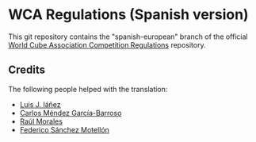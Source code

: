 WCA Regulations (Spanish version)
================================

This git repository contains the "spanish-european" branch of the official [World Cube Association Competition Regulations](http://worldcubeassociation.org/regulations/) repository.

Credits
-------

The following people helped with the translation:

* [Luis J. Iáñez](http://worldcubeassociation.org/results/p.php?i=2009PARE02)
* [Carlos Méndez García-Barroso](http://worldcubeassociation.org/results/p.php?i=2010GARC02)
* [Raúl Morales](http://worldcubeassociation.org/results/p.php?i=2013MORA02)
* [Federico Sánchez Motellón](http://worldcubeassociation.org/results/p.php?i=2009SANC01)
